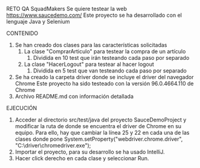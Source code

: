 RETO QA SquadMakers
Se quiere testear la web https://www.saucedemo.com/
Este proyecto se ha desarrollado con el lenguaje Java y Selenium

CONTENIDO
1. Se han creado dos clases para las características solicitadas
   1. La clase "ComprarArticulo" para testear la compra de un artículo
      1. Dividida en 10 test que irán testeando cada paso por separado
   2. La clase "HacerLogout" para testear al hacer logout
      1. Dividida en 5 test que van testeando cada paso por separado
2. Se ha creado la carpeta driver donde se incluye el driver del navegador Chrome
   Este proyecto ha sido testeado con la versión 96.0.4664.110 de Chrome
3. Archivo README.md con información detallada

EJECUCIÓN
1. Acceder al directorio src/test/java del proyecto SauceDemoProject y modificar la ruta de donde se encuentra el driver de Chrome en su equipo. 
   Para ello, hay que cambiar la línea 25 y 22 en cada una de las clases donde pone System.setProperty("webdriver.chrome.driver", "C:\\driver\\chromedriver.exe");
2. Importar el proyecto, para su desarrollo se ha usado IntelliJ.
3. Hacer click derecho en cada clase y seleccionar Run.